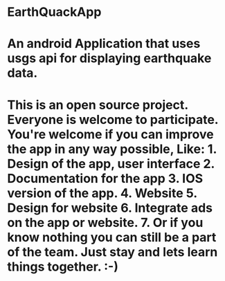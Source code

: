 # EarthQuackApp

<h1> An android Application that uses usgs api for displaying earthquake data. <h1>
<p>
This is an open source project. Everyone is welcome to participate.
You're welcome if you can improve the app in any way possible, Like:
1. Design of the app, user interface
2. Documentation for the app
3. IOS version of the app.
4. Website
5. Design for website
6. Integrate ads on the app or website.
7. Or if you know nothing you can still be a part of the team. Just stay and lets learn things together. :-) </p>

